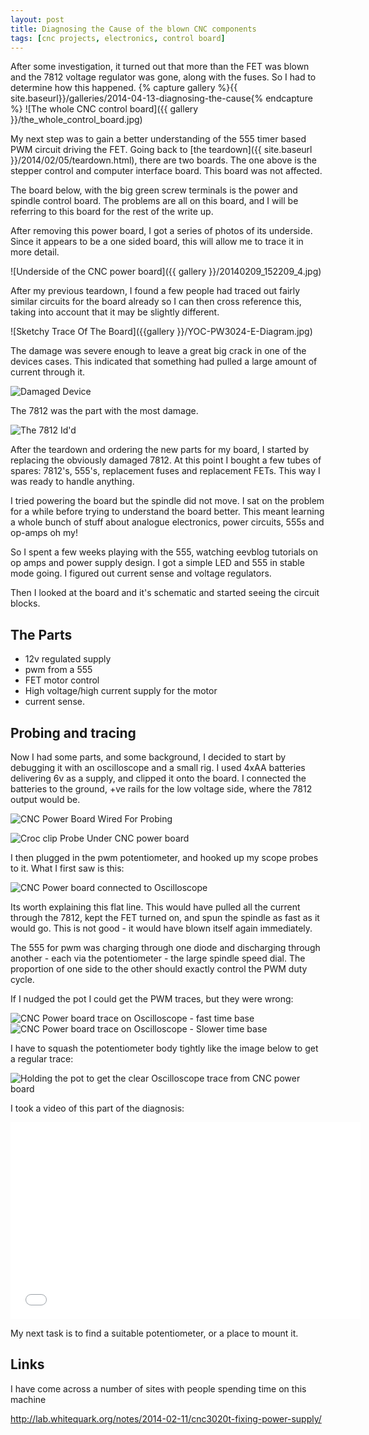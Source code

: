 ```yaml
---
layout: post
title: Diagnosing the Cause of the blown CNC components
tags: [cnc projects, electronics, control board]
---
```

After some investigation, it turned out that more than the FET was blown and the 7812 voltage regulator was gone, along with the fuses.
So I had to determine how this happened.
{% capture gallery %}{{ site.baseurl}}/galleries/2014-04-13-diagnosing-the-cause{% endcapture %}
![The whole CNC control board]({{ gallery }}/the_whole_control_board.jpg)

My next step was to gain a better understanding of the 555 timer based PWM circuit driving the FET.
Going back to [the teardown]({{ site.baseurl }}/2014/02/05/teardown.html), there are two boards.
The one above is the stepper control and computer interface board.
This board was not affected.

The board below, with the big green screw terminals is the power and spindle control board.
The problems are all on this board, and I will be referring to this board for the rest of the write up.

After removing this power board, I got a series of photos of its underside.
Since it appears to be a one sided board, this will allow me to trace it in more detail.

![Underside of the CNC power board]({{ gallery }}/20140209_152209_4.jpg)

After my previous teardown, I found a few people had traced out fairly similar circuits for the board already so I can then cross reference this, taking into account that it may be slightly different.

![Sketchy Trace Of The Board]({{gallery }}/YOC-PW3024-E-Diagram.jpg)

The damage was severe enough to leave a great big crack in one of the devices cases. This indicated that something had pulled a large amount of current through it.

![Damaged Device]({{gallery}}/20140209_152239_1.jpg)

The 7812 was the part with the most damage.

![The 7812 Id'd]({{gallery}}/20140209_152321.jpg)

After the teardown and ordering the new parts for my board, I started by replacing the obviously damaged 7812.
At this point I bought a few tubes of spares: 7812's, 555's, replacement fuses and replacement FETs.
This way I was ready to handle anything.

I tried powering the board but the spindle did not move.
I sat on the problem for a while before trying to understand the board better.
This meant learning a whole bunch of stuff about analogue electronics, power circuits, 555s and op-amps oh my!

So I spent a few weeks playing with the 555, watching eevblog tutorials on op amps and power supply design.
I got a simple LED and 555 in stable mode going.
I figured out current sense and voltage regulators.

Then I looked at the board and it's schematic and started seeing the circuit blocks.

## The Parts

- 12v regulated supply
- pwm from a 555
- FET motor control
- High voltage/high current supply for the motor
- current sense.

## Probing and tracing

Now I had some parts, and some background, I decided to start by debugging it with an oscilloscope and a small rig.
I used 4xAA batteries delivering 6v as a supply, and clipped it onto the board.
I connected the batteries to the ground, +ve rails for the low voltage side, where the 7812 output would be.

![CNC Power Board Wired For Probing]({{gallery}}/IMG_3402.jpg)

![Croc clip Probe Under CNC power board]({{gallery}}/IMG_3403.JPG)

I then plugged in the pwm potentiometer, and hooked up my scope probes to it.
What I first saw is this:

![CNC Power board connected to Oscilloscope]({{gallery}}/IMG_3407.JPG)

Its worth explaining this flat line.
This would have pulled all the current through the 7812, kept the FET turned on, and spun the spindle as fast as it would go.
This is not good - it would have blown itself again immediately.

The 555 for pwm was charging through one diode and discharging through another - each via the potentiometer - the large spindle speed dial.
The proportion of one side to the other should exactly control the PWM duty cycle.

If I nudged the pot I could get the PWM traces, but they were wrong:

![CNC Power board trace on Oscilloscope - fast time base]({{gallery}}/IMG_3404.JPG)
![CNC Power board trace on Oscilloscope - Slower time base]({{gallery}}/IMG_3405.JPG)

I have to squash the potentiometer body tightly like the image below to get a regular trace:

![Holding the pot to get the clear Oscilloscope trace from CNC power board]({{gallery}}/IMG_3406.JPG)

I took a video of this part of the diagnosis:

<iframe width="560" height="315" src="//www.youtube.com/embed/5dG0UPwRt30" frameborder="0" allowfullscreen="true"></iframe>

My next task is to find a suitable potentiometer, or a place to mount it.

## Links

I have come across a number of sites with people spending time on this machine

<http://lab.whitequark.org/notes/2014-02-11/cnc3020t-fixing-power-supply/>
